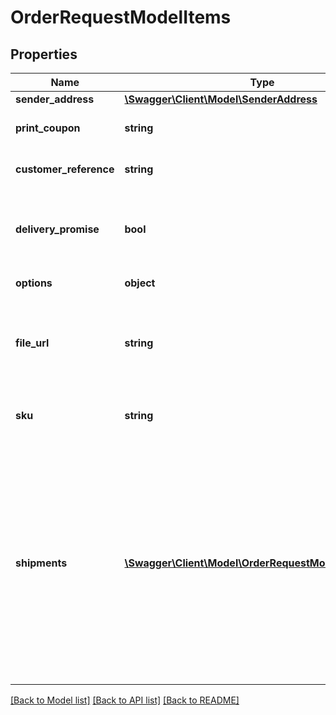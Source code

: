 # OrderRequestModelItems

## Properties
Name | Type | Description | Notes
------------ | ------------- | ------------- | -------------
**sender_address** | [**\Swagger\Client\Model\SenderAddress**](SenderAddress.md) |  | [optional] 
**print_coupon** | **string** | Optional coupon code for discounts | [optional] 
**customer_reference** | **string** | Personal reference of order item | [optional] 
**delivery_promise** | **bool** | Whether delivery promise is selected Defaults to false | [optional] 
**options** | **object** | Order item options | 
**file_url** | **string** | Optional file URL of pdf to be printed Order will still be placed if this url wasn&#39;t available | [optional] 
**sku** | **string** | Uniquely identifying sku of ordered product | 
**shipments** | [**\Swagger\Client\Model\OrderRequestModelShipments[]**](OrderRequestModelShipments.md) | Where the order item needs to be shipped Multiple addresses possible with different amounts of copies Each shipment has optional carrier method and delivery date which will be checked against the chosen options.urgency | 

[[Back to Model list]](../README.md#documentation-for-models) [[Back to API list]](../README.md#documentation-for-api-endpoints) [[Back to README]](../README.md)


